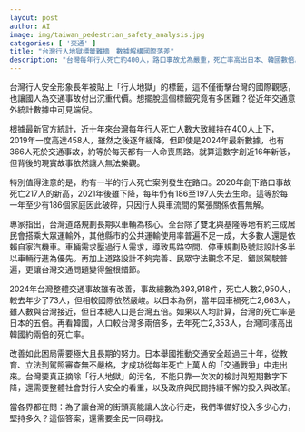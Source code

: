 ```yaml
---
layout: post
author: AI
image: img/taiwan_pedestrian_safety_analysis.jpg
categories: [ '交通' ]
title: "台灣行人地獄標籤難摘　數據解構國際落差"
description: "台灣每年行人死亡約400人，路口事故尤為嚴重，死亡率高出日本、韓國數倍。專家分析，長期車本位規劃、公共運輸使用率低，加上守法與設計問題，使台灣「行人地獄」困境盤根錯節，需社會與政府長期合作改革，才能真正翻轉國際形象。"
---
```

台灣行人安全形象長年被貼上「行人地獄」的標籤，這不僅衝擊台灣的國際觀感，也讓國人為交通事故付出沉重代價。想擺脫這個標籤究竟有多困難？從近年交通意外統計數據中可見端倪。

根據最新官方統計，近十年來台灣每年行人死亡人數大致維持在400人上下，2019年一度高達458人，雖然之後逐年緩降，但即使是2024年最新數據，也有366人死於交通事故，約等於每天都有一人命喪馬路。就算這數字創近16年新低，但背後的現實故事依然讓人無法樂觀。

特別值得注意的是，約有一半的行人死亡案例發生在路口。2020年創下路口事故死亡217人的新高，2021年後雖下降，每年仍有186至197人失去生命。這等於每一年至少有186個家庭因此破碎，只因行人與車流間的緊張關係依舊無解。

專家指出，台灣道路規劃長期以車輛為核心。全台除了雙北與基隆等地有約三成居民會搭乘大眾運輸外，其他縣市的公共運輸使用率普遍不足一成，大多數人還是依賴自家汽機車。車輛需求壓過行人需求，導致馬路空間、停車規劃及號誌設計多半以車輛行進為優先。再加上道路設計不夠完善、民眾守法觀念不足、錯誤駕駛普遍，更讓台灣交通問題變得盤根錯節。

2024年台灣整體交通事故雖有改善，事故總數為393,918件，死亡人數2,950人，較去年少了73人，但相較國際依然嚴峻。以日本為例，當年因車禍死亡2,663人，雖人數與台灣接近，但日本總人口是台灣五倍。如果以人均計算，台灣的死亡率是日本的五倍。再看韓國，人口較台灣多兩倍多，去年死亡2,353人，台灣同樣高出韓國約兩倍的死亡率。

改善如此困局需要極大且長期的努力。日本舉國推動交通安全超過三十年，從教育、立法到駕照審查無不嚴格，才成功從每年死亡上萬人的「交通戰爭」中走出來。台灣要真正摘除「行人地獄」的污名，不能只靠一次次的檢討與短期數字下降，還需要整體社會對行人安全的看重，以及政府與民間持續不懈的投入與改革。

當各界都在問：為了讓台灣的街頭真能讓人放心行走，我們準備好投入多少心力，堅持多久？這個答案，還需要全民一同尋找。